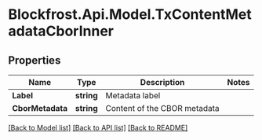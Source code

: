 # Blockfrost.Api.Model.TxContentMetadataCborInner
## Properties

Name | Type | Description | Notes
------------ | ------------- | ------------- | -------------
**Label** | **string** | Metadata label | 
**CborMetadata** | **string** | Content of the CBOR metadata | 

[[Back to Model list]](../README.md#documentation-for-models) [[Back to API list]](../README.md#documentation-for-api-endpoints) [[Back to README]](../README.md)

